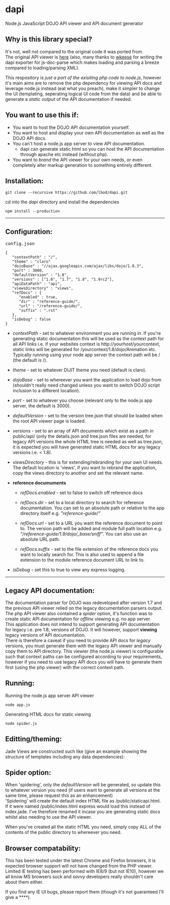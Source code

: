 dapi
====

Node.js JavaScript DOJO API viewer and API document generator

Why is this library special?
----------------------------
It's not, well not compared to the original code it was ported from.  
The original API viewer is [here](https://github.com/wkeese/api-viewer) (also, many thanks to [wkeese](https://github.com/wkeese) for writing the dapi exporter for js-doc-parse which makes loading and parsing a breeze compared to loading/parsing XML).  
  
This respository is *just a port of the exisiting php code to node.js*, however it's main aims are to remove the php dependency for viewing API docs and leverage node.js instead (eat what you preach), make it simpler to change the UI (templating, seperating logical UI code from the data) and be able to generate a *static output* of the API documentation if needed.

You want to use this if:
----------------------------
* You want to host the DOJO API documentation yourself.
* You want to host and display your own API documentation as well as the DOJO API docs.
* You can't host a node.js app server to view API documentation.
   * dapi can generate static html so you can host the API documentation through apache etc instead  (without php).
* You want to *brand* the API viewer for your own needs, or even completely alter markup generation to something entirely different.

Installation:
------

    git clone --recursive https://github.com/lbod/dapi.git

cd into the *dapi* directory and install the dependencies  

    npm install --production
----

Configuration:
--------------
<pre>config.json</pre>  

    {
       "contextPath" : "/",
       "theme" : "claro"
       "dojoBase" : "//ajax.googleapis.com/ajax/libs/dojo/1.8.3",
       "port" : 3000,
       "defaultVersion" : "1.8",
       "versions" : ["1.6", "1.7", "1.8", "1.9rc2"],
       "apiDataPath" : "api",
       "viewsDirectory" : "views",
       "refDocs" : {
          "enabled" : true,
          "dir" : "reference-guide/",
          "url" : "/reference-guide/",
          "suffix" : ".rst"
       },
       "isDebug" : false
    }

* *contextPath* - set to whatever environment you are running in. If you're generating static documentation this will be used as the context path for all API links i.e. if your websites context is http://yourhost/yourcontext, static links will be generated for /yourcontext/1.8/dojo/Animation etc. Typically running using your node app server the context path will be / (the default is /).

* *theme* - set to whatever DIJIT theme you need (default is claro).

* *dojoBase* - set to whereever you want the application to load dojo from (shouldn't really need changed unless you want to switch DOJO script inclusion to a different location).

* *port* - set to whatever you choose (relevant only to the node.js app server, the default is 3000).

* *defaultVersion* - set to the version tree.json that should be loaded when the root API viewer page is loaded.

* *versions* - set to an array of API documents which exist as a path in public/api/ (only the details.json and tree.json files are needed, for legacy API versions the whole HTML tree is needed as well as tree.json, it is expected you will have generated static HTML docs for any legacy versions i.e. < 1.8).

* *viewsDirectory* - this is for extending/rebranding for your own UI needs. The default location is 'views', if you want to rebrand the application, copy the views directory to another and set the relevant name.

* __reference documuments__
  * *refDocs.enabled* - set to false to switch off reference docs

  * *refDocs.dir* - set to a local directory to search for reference documentation. You can set to an absolute path or relative to the app directory itself e.g. *"reference-guide/"*

  * *refDocs.url* - set to a URL you want the reference document to point to. The version path will be added and module full path location e.g. *"/reference-guide/1.9/dojo/_base/sniff"*. You can also use an absolute URL path.

  * *refDocs.suffix* - set to the file extension of the reference docs you want to locally search for. This is also used to append a file extension to the module reference document URL to link to.

* *isDebug* - set this to true to view any express logging. 

----

Legacy API documentation:
-------------------------
The documentation parser for DOJO was redeveloped after version 1.7 and the previous API viewer relied on the legacy documentation parsers output. The php API viewer also contained a *spider* option, it's function was to create static API documentation for *offline* viewing e.g. no app server.  
This application does not intend to support generating API documentation for legacy i.e. pre 1.8, versions of DOJO. It will however, support __viewing__ legacy versions of API documentation.  
There is therefore a caveat if you need to provide API docs for *legacy* versions, you must generate them with the legacy API viewer and manually copy them to API directory. This viewier (the node.js viewer) is configurable such that context paths can be configured according to your requirements, however if you need to use legacy API docs you will have to generate them first (using the php viewer) with the correct context path. 


Running:
--------
Running the node.js app server API viewer

    node app.js

Generating HTML docs for static viewing

    node spider.js


Editting/theming:
-----------------
Jade Views are constructed such like (give an example showing the structure of templates including any data dependencies):

Spider option:
--------------
When 'spidering', only the *defaultVersion* will be generated, so update this to whatever version you need (if users want to generate all versions at the same time, please request this as an enhancement)  
'Spidering' will create the default index HTML file as /public/staticapi.html. If it were named /public/index.html express would load this instead of index.jade.  I've therefore renamed it incase you are generating static docs whilst also needing to use the API viewer.

When you've created all the static HTML you need, simply copy ALL of the contents of the public directory to whereever you need.

Browser compatability:
----------------------
This has been tested under the latest Chrome and Firefox browsers, it is expected browser support will not have changed from the PHP viewer.  
Limited IE testing has been performed with IE8/9 (but not IE10), however we all know MS browsers suck and *savvy* developers really shouldn't care about them either.  
  
If you find any IE UI bugs, please report them (though it's not guaranteed I'll give a ****).

